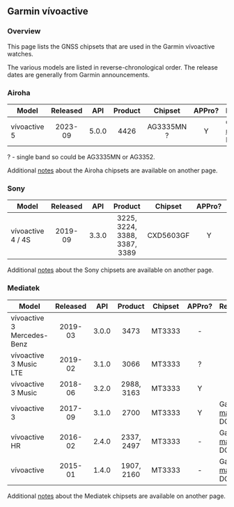 ## Garmin vívoactive

### Overview

This page lists the GNSS chipsets that are used in the Garmin vívoactive watches.

The various models are listed in reverse-chronological order. The release dates are generally from Garmin announcements.



### Airoha

| Model                       | Released   | API | Product | Chipset | APPro? | References |
| --------------------------- | :--------: | :--------: | :--------: | :--------: | :--------: | -------- |
| vívoactive 5 | 2023-09 | 5.0.0 | 4426 | AG3335MN ? | Y | Garmin [manual](https://www8.garmin.com/manuals/webhelp/GUID-5D183A14-BB43-4A9B-B441-5F824214CE40/EN-US/GUID-783E2C4A-85FB-4E82-946E-16003B9B599A.html) + DCR [review](https://www.dcrainmaker.com/2023/09/garmin-vivoactive-5-in-depth-review-now-with-an-amoled-display.html) |

? - single band so could be AG3335MN or AG3352.

Additional [notes](../../../chipsets/airoha/devices.md) about the Airoha chipsets are available on another page.



### Sony

| Model                       | Released   | API | Product | Chipset | APPro? | References |
| --------------------------- | :--------: | :--------: | :--------: | :--------: | :--------: | -------- |
| vívoactive 4 / 4S | 2019-09  | 3.3.0 | 3225, 3224, 3388, 3387, 3389 | CXD5603GF | Y | Garmin [manual](https://www8.garmin.com/manuals/webhelp/vivoactive4_4S/EN-US/GUID-783E2C4A-85FB-4E82-946E-16003B9B599A.html) + DCR [review](https://www.dcrainmaker.com/2020/02/garmin-vivoactive-4-gps-smartwatch-in-depth-review.html) |

Additional [notes](../../../chipsets/sony/devices.md) about the Sony chipsets are available on another page.



### Mediatek

| Model                       | Released   | API | Product | Chipset | APPro? | References |
| --------------------------- | :--------: | :--------: | :--------: | :--------: | :--------: | -------- |
| vívoactive 3 Mercedes-Benz | 2019-03 | 3.0.0 | 3473 | MT3333 | - |  |
| vívoactive 3 Music LTE | 2019-02  | 3.1.0 | 3066 | MT3333  | ? |                                                              |
| vívoactive 3 Music     | 2018-06  | 3.2.0 | 2988, 3163 | MT3333  | Y |                                                              |
| vívoactive 3           | 2017-09  | 3.1.0 | 2700 | MT3333  | Y | Garmin [manual](https://www8.garmin.com/manuals/webhelp/vivoactive3/EN-US/GUID-A8048FBA-ABB9-4786-B888-303A20574D68.html) + DCR [article](https://www.dcrainmaker.com/2017/08/garmin-vivoactive-3-everything-you-need-to-know.html) |
| vívoactive HR          | 2016-02  | 2.4.0 | 2337, 2497 | MT3333  | - | Garmin [manual](https://www8.garmin.com/manuals/webhelp/vivoactivehr/EN-US/GUID-783E2C4A-85FB-4E82-946E-16003B9B599A.html) + DCR [review](https://www.dcrainmaker.com/2016/05/garmin-vivoactivehr-review.html) |
| vívoactive             | 2015-01  | 1.4.0 | 1907, 2160 | MT3333  | - | Garmin [manual](https://www8.garmin.com/manuals/webhelp/vivoactive/EN-US/GUID-1ACDA769-89EB-438C-80EC-F63D01631BA7.html) + DCR [review](https://www.dcrainmaker.com/2015/01/vivoactive-smartwatch-vivofit2.html#the-vivoactive) |

Additional [notes](../../../chipsets/mediatek/devices.md) about the Mediatek chipsets are available on another page.

